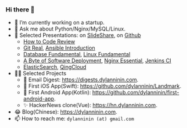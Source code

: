 ### Hi there 👋

- 🔭 I’m currently working on a startup.
- 💬 Ask me about Python/Nginx/MySQL/Linux.
- 🤔 Selected Presentations: on [SlideShare](https://www.slideshare.net/DylannininGogh), on [Github](https://github.com/dylanninin/presentation)
  - [How to Code Review](http://www.slideshare.net/DylannininGogh/how-to-code-review)
  - [Git Real](http://www.slideshare.net/DylannininGogh/git-real), [Ansible Introduction](https://www.slideshare.net/DylannininGogh/ansible-introduction-238633094)
  - [Database Fundamental](http://www.slideshare.net/DylannininGogh/database-fundamental), [Linux Fundamental](http://www.slideshare.net/DylannininGogh/linux-fundamental)
  - [A Byte of Software Deployment](http://www.slideshare.net/DylannininGogh/a-byte-of-software-deployment), [Nginx Essential](http://www.slideshare.net/DylannininGogh/nginx-essential-68703694), [Jenkins CI](http://www.slideshare.net/DylannininGogh/jenkinsci-64440428)
  -  [ElasticSearch](http://www.slideshare.net/DylannininGogh/search-engine-64442482), [QingCloud](http://www.slideshare.net/DylannininGogh/sponia-with-qingcloud)
- 🧑‍💻 Selected Projects
  - 📮 Email Digest: https://digests.dylanninin.com.
  - 🦉 First iOS App(Swift): https://github.com/dylanninin/Landmark.
  - 🦢 First Android App(Kotlin): https://github.com/dylanninin/first-android-app.
  - ✨ HackerNews clone(Vue): https://hn.dylanninin.com.
- 😂 Blog(Chinese): https://dylanninin.com.
- 📫 How to reach me: `dylanninin (at) gmail.com`
